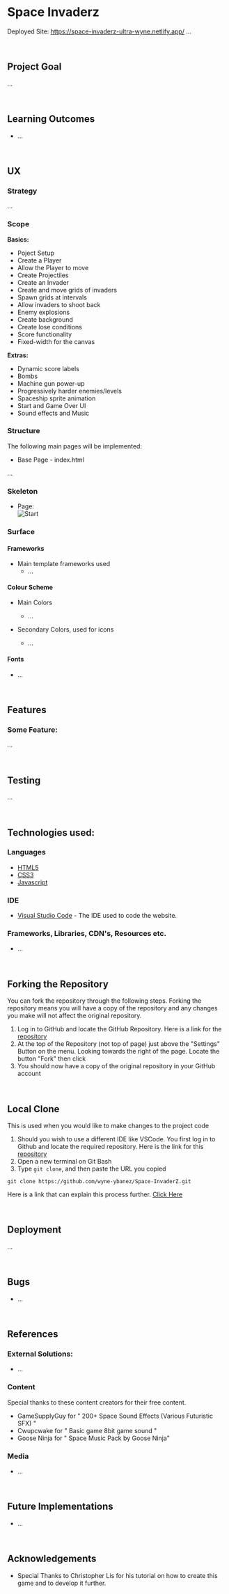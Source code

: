 # Space Invaderz

Deployed Site: https://space-invaderz-ultra-wyne.netlify.app/
...

&nbsp;

## Project Goal

...

&nbsp;

## Learning Outcomes

- ...

&nbsp;

## UX

### Strategy

...

### Scope

**Basics:**

- Poject Setup
- Create a Player
- Allow the Player to move
- Create Projectiles
- Create an Invader
- Create and move grids of invaders
- Spawn grids at intervals
- Allow invaders to shoot back
- Enemy explosions
- Create background
- Create lose conditions
- Score functionality
- Fixed-width for the canvas

**Extras:**

- Dynamic score labels
- Bombs
- Machine gun power-up
- Progressively harder enemies/levels
- Spaceship sprite animation
- Start and Game Over UI
- Sound effects and Music

### Structure

The following main pages will be implemented:

- Base Page - index.html

...
### Skeleton

- Page: <br>
  ![Start](public/images/...)


### Surface

#### Frameworks

- Main template frameworks used
    * ...

#### Colour Scheme

- Main Colors
    * ...

- Secondary Colors, used for icons
    * ...

#### Fonts

- ...

&nbsp;

## Features

### Some Feature:

...

&nbsp;

## Testing

...

&nbsp;

## Technologies used:

### Languages
- [HTML5](https://en.wikipedia.org/wiki/HTML5)
- [CSS3](https://en.wikipedia.org/wiki/Cascading_Style_Sheets)
- [Javascript](https://www.javascript.com/)

### IDE
- [Visual Studio Code](https://code.visualstudio.com/) - The IDE used to code the website.

### Frameworks, Libraries, CDN's, Resources etc.
- ...

&nbsp;

## Forking the Repository

You can fork the repository through the following steps. Forking the repository means you will have a copy of the repository and any changes you make will not affect the original repository.

1. Log in to GitHub and locate the GitHub Repository. Here is a link for the [repository](...)
2. At the top of the Repository (not top of page) just above the "Settings" Button on the menu. Looking towards the right of the page. Locate the button "Fork" then click
3. You should now have a copy of the original repository in your GitHub account

&nbsp;

## Local Clone

This is used when you would like to make changes to the project code

1. Should you wish to use a different IDE like VSCode. You first log in to Github and locate the required repository. Here is the link for this [repository](...)
2. Open a new terminal on Git Bash
3. Type `git clone`, and then paste the URL you copied

```
git clone https://github.com/wyne-ybanez/Space-InvaderZ.git
```

Here is a link that can explain this process further. [Click Here](https://help.github.com/en/github/creating-cloning-and-archiving-repositories/cloning-a-repository#cloning-a-repository-to-github-desktop)

&nbsp;

## Deployment

...

&nbsp;

## Bugs

* ...

&nbsp;

## References

### External Solutions:
- ...

### Content

Special thanks to these content creators for their free content.

- GameSupplyGuy for " 200+ Space Sound Effects (Various Futuristic SFX) "
- Cwupcwake for " Basic game 8bit game sound "
- Goose Ninja for " Space Music Pack by Goose Ninja"

### Media

- ...

&nbsp;

## Future Implementations

- ...

&nbsp;

## Acknowledgements

- Special Thanks to Christopher Lis for his tutorial on how to create this game and to develop it further.